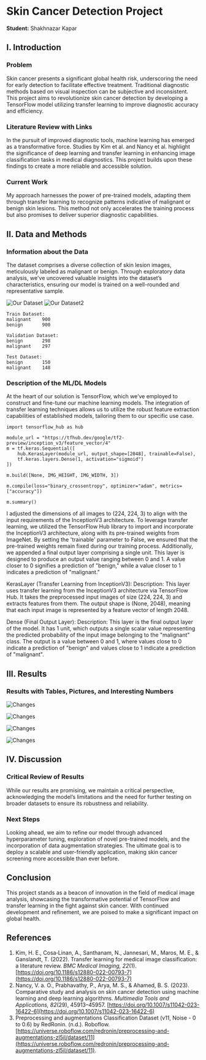 # Skin Cancer Detection Project

**Student:** Shakhnazar Kapar  

## I. Introduction

### Problem
Skin cancer presents a significant global health risk, underscoring the need for early detection to facilitate effective treatment. Traditional diagnostic methods based on visual inspection can be subjective and inconsistent. This project aims to revolutionize skin cancer detection by developing a TensorFlow model utilizing transfer learning to improve diagnostic accuracy and efficiency.

### Literature Review with Links
In the pursuit of improved diagnostic tools, machine learning has emerged as a transformative force. Studies by Kim et al. and Nancy et al. highlight the significance of deep learning and transfer learning in enhancing image classification tasks in medical diagnostics. This project builds upon these findings to create a more reliable and accessible solution.

### Current Work
My approach harnesses the power of pre-trained models, adapting them through transfer learning to recognize patterns indicative of malignant or benign skin lesions. This method not only accelerates the training process but also promises to deliver superior diagnostic capabilities.

## II. Data and Methods

### Information about the Data
The dataset comprises a diverse collection of skin lesion images, meticulously labeled as malignant or benign. Through exploratory data analysis, we've uncovered valuable insights into the dataset’s characteristics, ensuring our model is trained on a well-rounded and representative sample.

![Our Dataset](https://github.com/Aniyear/FINAL/blob/main/images/1.jpg)
![Our Dataset2](https://github.com/Aniyear/FINAL/blob/main/images/2.jpg)
```
Train Dataset:
malignant    900
benign       900

Validation Dataset:
benign       298
malignant    297

Test Dataset:
benign       150
malignant    148

```


### Description of the ML/DL Models
At the heart of our solution is TensorFlow, which we’ve employed to construct and fine-tune our machine learning models. The integration of transfer learning techniques allows us to utilize the robust feature extraction capabilities of established models, tailoring them to our specific use case.
```
import tensorflow_hub as hub

module_url = "https://tfhub.dev/google/tf2-preview/inception_v3/feature_vector/4"
m = tf.keras.Sequential([
    hub.KerasLayer(module_url, output_shape=[2048], trainable=False),
    tf.keras.layers.Dense(1, activation="sigmoid")
])

m.build([None, IMG_HEIGHT, IMG_WIDTH, 3])

m.compile(loss="binary_crossentropy", optimizer="adam", metrics=["accuracy"])

m.summary()
```
I adjusted the dimensions of all images to (224, 224, 3) to align with the input requirements of the InceptionV3 architecture. To leverage transfer learning, we utilized the TensorFlow Hub library to import and incorporate the InceptionV3 architecture, along with its pre-trained weights from ImageNet. By setting the 'trainable' parameter to False, we ensured that the pre-trained weights remain fixed during our training process. Additionally, we appended a final output layer comprising a single unit. This layer is designed to produce an output value ranging between 0 and 1. A value closer to 0 signifies a prediction of "benign," while a value closer to 1 indicates a prediction of "malignant."

KerasLayer (Transfer Learning from InceptionV3):
Description: This layer uses transfer learning from the InceptionV3 architecture via TensorFlow Hub. It takes the preprocessed input images of size (224, 224, 3) and extracts features from them. The output shape is (None, 2048), meaning that each input image is represented by a feature vector of length 2048.

Dense (Final Output Layer):
Description: This layer is the final output layer of the model. It has 1 unit, which outputs a single scalar value representing the predicted probability of the input image belonging to the "malignant" class. The output is a value between 0 and 1, where values close to 0 indicate a prediction of "benign" and values close to 1 indicate a prediction of "malignant".

## III. Results

### Results with Tables, Pictures, and Interesting Numbers
![Changes](https://github.com/Aniyear/FINAL/blob/main/images/3.jpg)

![Changes](https://github.com/Aniyear/FINAL/blob/main/images/4.jpg)

![Changes](https://github.com/Aniyear/FINAL/blob/main/images/5.jpg)

![Changes](https://github.com/Aniyear/FINAL/blob/main/images/6.jpg)

## IV. Discussion

### Critical Review of Results
While our results are promising, we maintain a critical perspective, acknowledging the model’s limitations and the need for further testing on broader datasets to ensure its robustness and reliability.

### Next Steps
Looking ahead, we aim to refine our model through advanced hyperparameter tuning, exploration of novel pre-trained models, and the incorporation of data augmentation strategies. The ultimate goal is to deploy a scalable and user-friendly application, making skin cancer screening more accessible than ever before.

## Conclusion

This project stands as a beacon of innovation in the field of medical image analysis, showcasing the transformative potential of TensorFlow and transfer learning in the fight against skin cancer. With continued development and refinement, we are poised to make a significant impact on global health.

## References

1. Kim, H. E., Cosa‐Linan, A., Santhanam, N., Jannesari, M., Maros, M. E., & Ganslandt, T. (2022). Transfer learning for medical image classification: a literature review. *BMC Medical Imaging, 22*(1). [https://doi.org/10.1186/s12880-022-00793-7](https://doi.org/10.1186/s12880-022-00793-7)
2. Nancy, V. a. O., Prabhavathy, P., Arya, M. S., & Ahamed, B. S. (2023). Comparative study and analysis on skin cancer detection using machine learning and deep learning algorithms. *Multimedia Tools and Applications, 82*(29), 45913–45957. [https://doi.org/10.1007/s11042-023-16422-6](https://doi.org/10.1007/s11042-023-16422-6)
3. Preprocessing and augmentations Classification Dataset (v11, Noise - 0 to 0.6) by RedRonin. (n.d.). Roboflow. [https://universe.roboflow.com/redronin/preprocessing-and-augmentations-zl5il/dataset/11](https://universe.roboflow.com/redronin/preprocessing-and-augmentations-zl5il/dataset/11).
